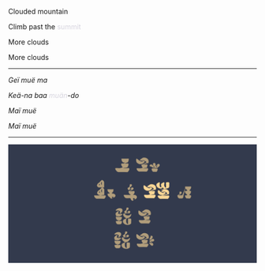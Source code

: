 Clouded mountain

Climb past the <span style='color: #d7d5dfff;'>summit</span>

More clouds

More clouds

---

_Geï muë ma_

_Keä-na baa <span style='color: #d7d5dfff;'>muän</span>-do_ 

_Maï muë_

_Maï muë_

---

![Summit|100](/content/media/world/poems/summit.png)
